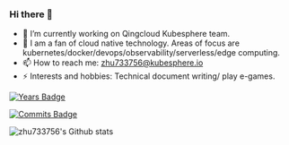 ### Hi there 👋

- 🔭 I’m currently working on Qingcloud Kubesphere team. 
- 🌱 I am a fan of cloud native technology. Areas of focus are kubernetes/docker/devops/observability/serverless/edge computing.
- 📫 How to reach me:  zhu733756@kubesphere.io
- ⚡ Interests and hobbies:  Technical document writing/ play e-games.

[![Years Badge](https://badges.pufler.dev/years/zhu733756)](https://badges.pufler.dev)

[![Commits Badge](https://badges.pufler.dev/commits/monthly/zhu733756)](https://badges.pufler.dev)

![zhu733756's Github stats](https://github-readme-stats.vercel.app/api?username=zhu733756&show_icons=true&theme=buefy&hide=stars&count_private=true)
